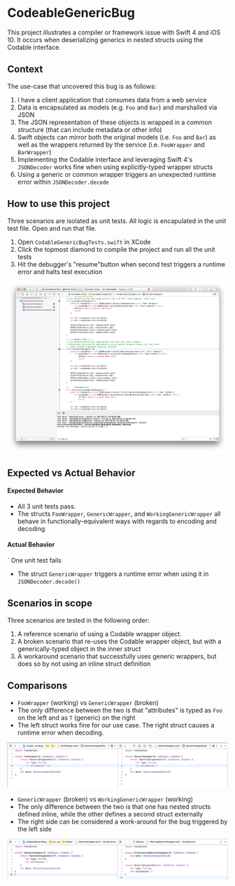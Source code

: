 # CodeableGenericBug

This project illustrates a compiler or framework issue with Swift 4 and iOS 10.  It occurs when deserializing generics in nested structs using the Codable interface.

## Context

The use-case that uncovered this bug is as follows:

1. I have a client application that consumes data from a web service
2. Data is encapsulated as models (e.g. `Foo` and `Bar`) and marshalled via JSON
3. The JSON representation of these objects is wrapped in a common structure (that can include metadata or other info)
4. Swift objects can mirror both the original models (i.e. `Foo` and `Bar`) as well as the wrappers returned by the service (i.e. `FooWrapper` and `BarWrapper`)
5. Implementing the Codable interface and leveraging Swift 4's `JSONDecoder` works fine when using explicitly-typed wrapper structs
6. Using a generic or common wrapper triggers an unexpected runtime error within `JSONDecoder.decode`


## How to use this project

Three scenarios are isolated as unit tests.  All logic is encapulated in the unit test file.  Open and run that file.

1. Open `CodableGenericBugTests.swift` in XCode
2. Click the topmost diamond to compile the project and run all the unit tests
3. Hit the debugger's "resume"button when second test triggers a runtime error and halts test execution

![](run_tests.png "Run Tests")

## Expected vs Actual Behavior

#### Expected Behavior
* All 3 unit tests pass.
* The structs `FooWrapper`, `GenericWrapper`, and `WorkingGenericWrapper` all behave in functionally-equivalent ways with regards to encoding and decoding

#### Actual Behavior
` One unit test fails
* The struct `GenericWrapper` triggers a runtime error when using it in `JSONDecoder.decode()`

## Scenarios in scope

Three scenarios are tested in the following order:

1. A reference scenario of using a Codable wrapper object.
2. A broken scenario that re-uses the Codable wrapper object, but with a generically-typed object in the inner struct
3. A workaround scenario that successfully uses generic wrappers, but does so by not using an inline struct definition

## Comparisons

* `FooWrapper` (working) vs `GenericWrapper` (broken)
* The only difference between the two is that "attributes" is typed as `Foo` on the left and as `T` (generic) on the right
* The left struct works fine for our use case.  The right struct causes a runtime error when decoding.

![](specific_vs_generic.png "Specific vs Generic")

* `GenericWrapper` (broken) vs `WorkingGenericWrapper` (working)
* The only difference between the two is that one has nested structs defined inline, while the other defines a second struct externally
* The right side can be considered a work-around for the bug triggered by the left side

![](internal_vs_external.png "Internal vs External")

